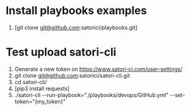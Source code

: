# Install playbooks examples
1. [git clone git@github.com:satorici/playbooks.git]

# Test upload satori-cli
1. Generate a new token on https://www.satori-ci.com/user-settings/
1. git clone git@github.com:satorici/satori-cli.git
2. cd satori-cli/
3. [pip3 install requests]
4. ./satori-cli --run-playbook="./playbooks/devops/GitHub.yml" --set-token="{my_token}"
